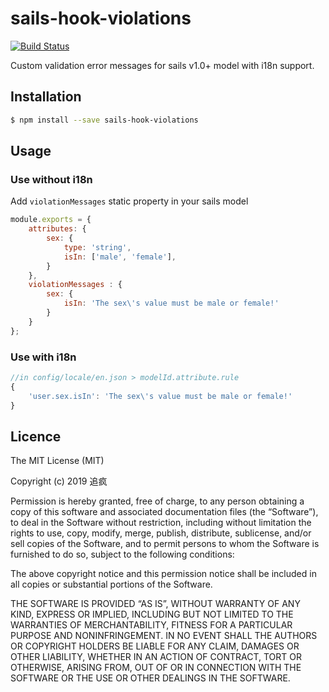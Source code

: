 sails-hook-violations
=====================

[![Build Status](https://travis-ci.org/lykmapipo/sails-hook-validation.svg?branch=master)](https://travis-ci.org/lykmapipo/sails-hook-validation)

Custom validation error messages for sails v1.0+ model with i18n support.

## Installation
```sh
$ npm install --save sails-hook-violations
```

## Usage

### Use without i18n
Add `violationMessages` static property in your sails model
```js
module.exports = {
    attributes: {
        sex: {
            type: 'string',
            isIn: ['male', 'female'],
        }
    },
    violationMessages : {
        sex: {
            isIn: 'The sex\'s value must be male or female!'
        }
    }
};
```

### Use with i18n
```javascript
//in config/locale/en.json > modelId.attribute.rule
{
    'user.sex.isIn': 'The sex\'s value must be male or female!'
}
```

## Licence

The MIT License (MIT)

Copyright (c) 2019 追疯

Permission is hereby granted, free of charge, to any person obtaining a copy of this software and associated documentation files (the “Software”), to deal in the Software without restriction, including without limitation the rights to use, copy, modify, merge, publish, distribute, sublicense, and/or sell copies of the Software, and to permit persons to whom the Software is furnished to do so, subject to the following conditions:

The above copyright notice and this permission notice shall be included in all copies or substantial portions of the Software.

THE SOFTWARE IS PROVIDED “AS IS”, WITHOUT WARRANTY OF ANY KIND, EXPRESS OR IMPLIED, INCLUDING BUT NOT LIMITED TO THE WARRANTIES OF MERCHANTABILITY, FITNESS FOR A PARTICULAR PURPOSE AND NONINFRINGEMENT. IN NO EVENT SHALL THE AUTHORS OR COPYRIGHT HOLDERS BE LIABLE FOR ANY CLAIM, DAMAGES OR OTHER LIABILITY, WHETHER IN AN ACTION OF CONTRACT, TORT OR OTHERWISE, ARISING FROM, OUT OF OR IN CONNECTION WITH THE SOFTWARE OR THE USE OR OTHER DEALINGS IN THE SOFTWARE. 